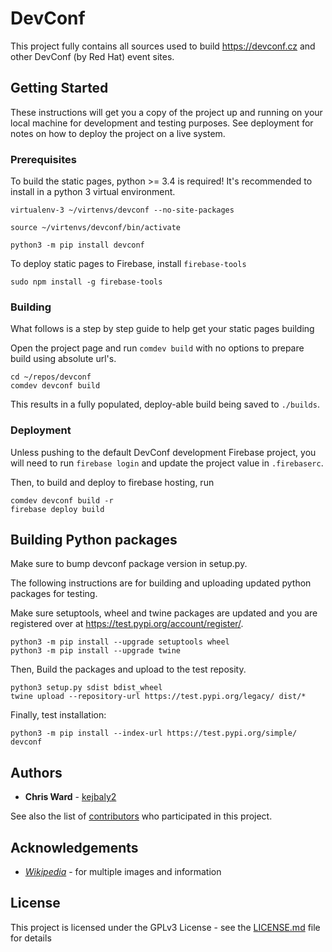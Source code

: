 # DevConf

This project fully contains all sources used to build https://devconf.cz and other DevConf (by Red Hat) event sites.

## Getting Started

These instructions will get you a copy of the project up and running on your local machine for development and testing purposes. See deployment for notes on how to deploy the project on a live system.

### Prerequisites

To build the static pages, python >= 3.4 is required! It's recommended to install in a python 3 virtual environment.

```
virtualenv-3 ~/virtenvs/devconf --no-site-packages

source ~/virtenvs/devconf/bin/activate

python3 -m pip install devconf
```

To deploy static pages to Firebase, install `firebase-tools`

```
sudo npm install -g firebase-tools
```

### Building

What follows is a step by step guide to help get your static pages building

Open the project page and run `comdev build` with no options to prepare build using absolute url's.

```
cd ~/repos/devconf
comdev devconf build
```

This results in a fully populated, deploy-able build being saved to `./builds`.

### Deployment

Unless pushing to the default DevConf development Firebase project, you will need to
run `firebase login` and update the project value in `.firebaserc`.

Then, to build and deploy to firebase hosting, run

```
comdev devconf build -r
firebase deploy build
```

## Building Python packages

Make sure to bump devconf package version in setup.py.

The following instructions are for building and uploading updated python packages 
for testing.

Make sure setuptools, wheel and twine packages are updated and you 
are registered over at https://test.pypi.org/account/register/.

```
python3 -m pip install --upgrade setuptools wheel
python3 -m pip install --upgrade twine
```

Then, Build the packages and upload to the test reposity.

```
python3 setup.py sdist bdist_wheel
twine upload --repository-url https://test.pypi.org/legacy/ dist/*
```

Finally, test installation:

```
python3 -m pip install --index-url https://test.pypi.org/simple/ devconf
```

## Authors

* **Chris Ward** - [kejbaly2](https://github.com/kejbaly2)

See also the list of [contributors](https://github.com/devconfcz/devconf/contributors) who participated in this project.

## Acknowledgements

* *[Wikipedia](http://wikipedia.org)* - for multiple images and information

## License

This project is licensed under the GPLv3 License - see the [LICENSE.md](LICENSE) file for details
